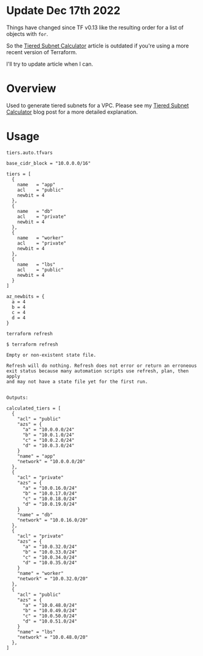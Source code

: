 # Update Dec 17th 2022

Things have changed since TF v0.13 like the resulting order for a list of objects with `for`.

So the [Tiered Subnet
Calculator](https://jq1.io/posts/tiered_subnet_calculator/) article is outdated if you're using a more recent version of Terraform.

I'll try to update article when I can.

# Overview

Used to generate tiered subnets for a VPC. Please see my [Tiered Subnet
Calculator](https://jq1.io/posts/tiered_subnet_calculator/) blog post for a more detailed explanation.

# Usage
`tiers.auto.tfvars`
```
base_cidr_block = "10.0.0.0/16"

tiers = [
  {
    name   = "app"
    acl    = "public"
    newbit = 4
  },
  {
    name   = "db"
    acl    = "private"
    newbit = 4
  },
  {
    name   = "worker"
    acl    = "private"
    newbit = 4
  },
  {
    name   = "lbs"
    acl    = "public"
    newbit = 4
  }
]

az_newbits = {
  a = 4
  b = 4
  c = 4
  d = 4
}

```


`terraform refresh`
```
$ terraform refresh

Empty or non-existent state file.

Refresh will do nothing. Refresh does not error or return an erroneous
exit status because many automation scripts use refresh, plan, then apply
and may not have a state file yet for the first run.


Outputs:

calculated_tiers = [
  {
    "acl" = "public"
    "azs" = {
      "a" = "10.0.0.0/24"
      "b" = "10.0.1.0/24"
      "c" = "10.0.2.0/24"
      "d" = "10.0.3.0/24"
    }
    "name" = "app"
    "network" = "10.0.0.0/20"
  },
  {
    "acl" = "private"
    "azs" = {
      "a" = "10.0.16.0/24"
      "b" = "10.0.17.0/24"
      "c" = "10.0.18.0/24"
      "d" = "10.0.19.0/24"
    }
    "name" = "db"
    "network" = "10.0.16.0/20"
  },
  {
    "acl" = "private"
    "azs" = {
      "a" = "10.0.32.0/24"
      "b" = "10.0.33.0/24"
      "c" = "10.0.34.0/24"
      "d" = "10.0.35.0/24"
    }
    "name" = "worker"
    "network" = "10.0.32.0/20"
  },
  {
    "acl" = "public"
    "azs" = {
      "a" = "10.0.48.0/24"
      "b" = "10.0.49.0/24"
      "c" = "10.0.50.0/24"
      "d" = "10.0.51.0/24"
    }
    "name" = "lbs"
    "network" = "10.0.48.0/20"
  },
]
```

